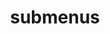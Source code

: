 ---
layout: page
title: submenus
nav: true
nav_order: 6
dropdown: true
children: 
    - title: Miscellaneous
      permalink: /projects/
    - title: divider
    - title: Repositories
      permalink: /repositories/
---